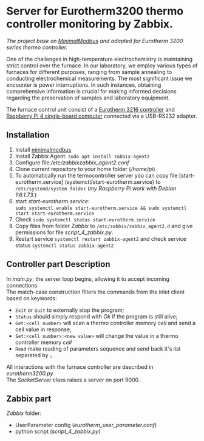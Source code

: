 # Server for Eurotherm3200 thermo controller monitoring by Zabbix.

*The project base on [MinimalModbus](https://github.com/SarathM1/modbus.git) and adapted for Eurotherm 3200 series thermo controller.*

One of the challenges in high-temperature electrochemistry is maintaining strict 
control over the furnace. In our laboratory, we employ various types of furnaces 
for different purposes, ranging from sample annealing to conducting electrochemical 
measurements. The most significant issue we encounter is power interruptions. In such 
instances, obtaining comprehensive information is crucial for making informed 
decisions regarding the preservation of samples and laboratory equipment.

The furnace control unit consist of a [Eurotherm 3216 controller](https://www.eurotherm.com/products/temperature-controllers/single-loop-temperature-controllers/3200-temperature-process-controller/) 
and [Raspberry Pi 4 single-board computer](https://www.raspberrypi.com/products/raspberry-pi-4-model-b/) 
connected via a USB-RS232 adapter.

## Installation

1. Install [minimalmodbus](https://minimalmodbus.readthedocs.io/en/stable/installation.html)
2. Install Zabbix Agent: ```sudo apt install zabbix-agent2```
3. Configure file */etc/zabbixzabbix_agent2.conf*
4. Clone current repository to your home folder (*/home/pi*)
5. To automatically run the termocontroller server you can copy file [start-eurotherm.service]
(systemctl/start-eurotherm.service) to ```/etc/systemd/system folder``` 
(*my Raspberry Pi work with Debian 1:6.1.73.*)
6. start *start-eurotherm.service*:</br> ```sudo systemctl enable start-eurotherm.service && sudo systemctl start start-eurotherm.service``` 
7. Check ```sudo systemctl status start-eurotherm.service```
8. Copy files from folder *Zabbix* to ```/etc/zabbix/zabbix_agent2.d``` and give permissions for file *script_4_zabbix.py*.
9. Restart service ```systemctl restart zabbix-agent2``` and check service status ```systemctl status zabbix-agent2```


## Controller part Description
In *main.py*, the server loop begins, allowing it to accept incoming connections. </br>
The match-case construction filters the commands from the inlet client based on keywords:

 - ```Exit``` or ```Quit``` to externally stop the program;
 - ```Status``` should simply respond with *Ok* if the program is still alive;
 - ```Get:<cell number>``` will scan a thermo controller memory *cell* and send
a cell value in response;
 - ```Set:<cell number>:<new value>``` will change the value in a thermo controller 
memory *cell*
 - ```Read``` make reading of parameters sequence and send back it's list separated by ```;```.

All interactions with the furnace controller are described in *eurotherm3200.py*</br>
The *SocketServer* class raises a server on port 9000. 

## Zabbix part

*Zabbix* folder: 
 - UserParameter config (*eurotherm_user_parameter.conf*) 
 - python script (*script_4_zabbix.py*)
